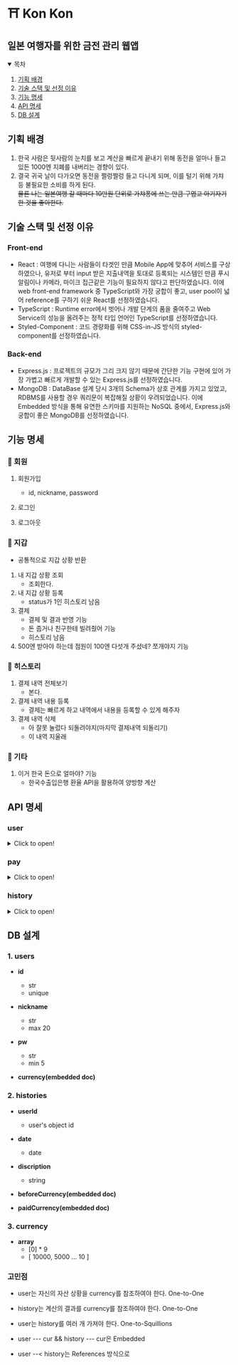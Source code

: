 # ⛩️ Kon Kon

## 일본 여행자를 위한 금전 관리 웹앱

<details open>
<summary>목차</summary>

1. [기획 배경](#기획-배경)
2. [기술 스택 및 선정 이유](#기술-스택-및-선정-이유)
3. [기능 명세](#기능-명세)
4. [API 명세](#api-명세)
5. [DB 설계](#db-설계)

</details>

## 기획 배경

1. 한국 사람은 뒷사람의 눈치를 보고 계산을 빠르게 끝내기 위해 동전을 얼마나 들고 있든 1000엔 지폐를 내버리는 경향이 있다.
2. 결국 귀국 날이 다가오면 동전을 쩔렁쩔렁 들고 다니게 되며, 이를 털기 위해 가챠 등 불필요한 소비를 하게 된다.
   <br>
   ~~물론 나는 일본여행 갈 때마다 10만원 단위로 가챠퐁에 쓰는 만큼 구엽고 아기자기한 것을 좋아한다.~~

## 기술 스택 및 선정 이유

### Front-end

- React : 여행에 다니는 사람들이 타겟인 만큼 Mobile App에 맞추어 서비스를 구상하였으나, 유저로 부터 input 받은 지출내역을 토대로 등록되는 시스템인 만큼 푸시알림이나 카메라, 마이크 접근같은 기능이 필요하지 않다고 판단하였습니다. 이에 web front-end framework 중 TypeScript와 가장 궁합이 좋고, user pool이 넓어 reference를 구하기 쉬운 React를 선정하였습니다.
- TypeScript : Runtime error에서 벗어나 개발 단계의 품을 줄여주고 Web Service의 성능을 올려주는 정적 타입 언어인 TypeScript를 선정하였습니다.
- Styled-Component : 코드 경량화를 위해 CSS-in-JS 방식의 styled-component를 선정하였습니다.

### Back-end

- Express.js : 프로젝트의 규모가 그리 크지 않기 때문에 간단한 기능 구현에 있어 가장 가볍고 빠르게 개발할 수 있는 Express.js를 선정하였습니다.
- MongoDB : DataBase 설계 당시 3개의 Schema가 상호 관계를 가지고 있었고, RDBMS를 사용할 경우 쿼리문이 복잡해질 상황이 우려되었습니다. 이에 Embedded 방식을 통해 유연한 스키마를 지원하는 NoSQL 중에서, Express.js와 궁합이 좋은 MongoDB를 선정하였습니다.

## 기능 명세

### 👤 회원

1. 회원가입

   - id, nickname, password

2. 로그인

3. 로그아웃

### 👛 지갑

- 공통적으로 지갑 상황 반환

1. 내 지갑 상황 조회
   - 조회한다.
2. 내 지갑 상황 등록
   - status가 1인 히스토리 남음
3. 결제
   - 결제 및 결과 반영 기능
   - 돈 줍거나 친구한테 빌려줬어 기능
   - 히스토리 남음
4. 500엔 받아야 하는데 점원이 100엔 다섯개 주셨네? 쪼개야지 기능

### 🧾 히스토리

1. 결제 내역 전체보기
   - 본다.
2. 결제 내역 내용 등록
   - 결제는 빠르게 하고 내역에서 내용을 등록할 수 있게 해주자
3. 결제 내역 삭제
   - 아 잘못 눌렀다 되돌려야지(마지막 결제내역 되돌리기)
   - 이 내역 지울래

### 🎸 기타

1. 이거 한국 돈으로 얼마야? 기능
   - 한국수출입은행 환율 API을 활용하여 양방향 계산

## API 명세

### user

<details>
<summary>Click to open!</summary>

<br>

**1. 아이디 중복 체크**

- GET /api/user
  ```
  req { id }
  res { isValid: t/f }
  ```

**2. 회원 가입 기능**

- POST /api/user
  ```
  req { nickname, id, password }
  res { success : t/f }
  ```

**3. 로그인 기능**

- PATCH /api/user/
  ```
  req { id, password }
  res { loginSuccess : t/f, nickname, currency } && cookie
  ```

**4. 로그아웃 기능**

- DELETE /api/user
  ```
  res cookie
  res { success: t/f, message }
  ```

</details>

### pay

<details>
<summary>Click to open!</summary>

<br>

**1. 잔고 조회 기능**

- GET /api/pay
  ```
  req cookie
  res { currency }
  ```

**2. 결제 기능 + 금액 수정 기능**

- 계산되는 금액과 권장되는 화폐 단위, 거스름돈을 서버로 보냄
- 유저가 가진 단위 별 금액이 갱신되며 history에 결제 내역이 추가된다.
- 친구한테 1000엔짜리 하나 빌려주거나 길에서 돈 주웠을 때 사용하는 API
- 내역이 history에 들어감
- 금액을 보내면 바뀐 금액을 반환해준다
- POST /api/pay
  ```
  req { pay } && cookie
  res { success, currency }
  ```

**3. 금액 쪼개기 기능**

- ex) 1000엔을 500엔 2개로 or 500엔을 100엔 5개로 쪼갤 때 사용
- unit으로 자릿수를 보낸다.
- PATCH /api/pay
  ```
  req { unit } && cookie
  res { currency }
  ```

**4. 금액 전체 수정 기능**

- 지폐 동전 하나하나 입력하여 등록 및 수정함
- 수정하면 히스토리에 금액 중간 점검 같은 느낌으로 찍힘
- PUT /api/pay
  ```
  req { currency } && cookie
  res { success, currency }
  ```

</details>

### history

<details>
<summary>Click to open!</summary>

<br>

**1. 내 결제 내역 조회**

- 지금까지 서버로 전송된 히스토리 조회
- GET api/history

  ```
  req cookie
  res { histories }
  ```

**2. 결제 내역 수정**

- 가계부에 내용 작성
- PATCH

  ```
  req { _id, description }
  res { success, message }
  ```

**3. 결제 내역 삭제**

- 어라 잘못 했다 지운다
- DELETE

  ```
  req { _id }
  res { success, message }

  ```

</details>

## DB 설계

### 1. users

- **id**

  - str
  - unique

- **nickname**

  - str
  - max 20

- **pw**

  - str
  - min 5

- **currency(embedded doc)**

### 2. histories

- **userId**

  - user's object id

- **date**

  - date

- **discription**

  - string

- **beforeCurrency(embedded doc)**

- **paidCurrency(embedded doc)**

### 3. currency

- **array**
  - [0] \* 9
  - [ 10000, 5000 ... 10 ]

### 고민점

- user는 자신의 자산 상황을 currency를 참조하여야 한다. One-to-One
- history는 계산의 결과를 currency를 참조하여야 한다. One-to-One
- user는 history를 여러 개 가져야 한다. One-to-Squillions

- user --- cur && history --- cur은 Embedded
- user --< history는 References 방식으로
